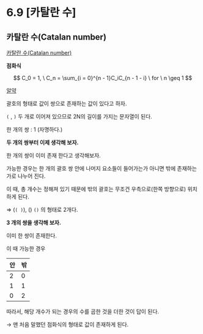 # 6.9 [카탈란 수]

## 카탈란 수(**Catalan number)**

[카탈란 수(Catalan number)](https://m.blog.naver.com/pyw0564/221523147108)

**점화식**

$$
C_0 = 1, \ C_n = \sum_{i = 0}^{n - 1}C_iC_{n - 1 - i} \ for \ n \geq 1
$$

[알약](https://www.acmicpc.net/problem/4811)

괄호의 형태로 값이 쌍으로 존재하는 값이 있다고 하자.

`(` , `)`  두 개로 이어져 있으므로 2N의 길이를 가지는 문자열이 된다.

한 개의 쌍 : 1 (자명하다.)

**두 개의 쌍부터 이제 생각해 보자.**

한 개의 쌍이 이미 존재 한다고 생각해보자.

가능한 경우는 한 개의 괄호 쌍 안에 나머지 요소들이 들어가는가 아니면 밖에 존재하는 가로 나누어 진다.

이 때, 총 개수는 정해져 있기 때문에 밖의 괄호는 무조건 우측으로(한쪽 방향으로) 위치하게 된다.

⇒ (`( )`), () `()`  의 형태로 2개다.

**3 개의 쌍을 생각해 보자.**

이미 한 쌍이 존재한다.

이 때 가능한 경우

| 안 | 밖 |
| --- | --- |
| 2 | 0 |
| 1 | 1 |
| 0 | 2 |

따라서, 해당 개수가 되는 경우의 수를 곱한 것을 더한 것이 답이 된다.

→ 맨 처음 말했던 점화식의 형태로 값이 존재하게 된다.